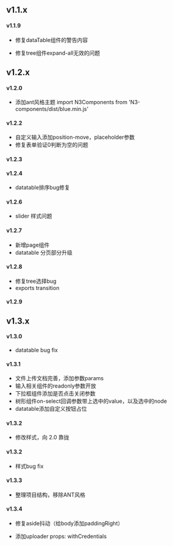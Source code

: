 v1.1.x
--------

#### v1.1.9

+ 修复dataTable组件的警告内容

+ 修复tree组件expand-all无效的问题

v1.2.x
--------

#### v1.2.0

+ 添加ant风格主题 import N3Components from 'N3-components/dist/blue.min.js'

#### v1.2.2

+ 自定义输入添加position-move，placeholder参数 
+ 修复表单验证0判断为空的问题

#### v1.2.3

#### v1.2.4

+ datatable排序bug修复

#### v1.2.6

+ slider 样式问题

#### v1.2.7

+ 新增page组件
+ datatable 分页部分升级

#### v1.2.8

+ 修复tree选择bug
+ exports transition

#### v1.2.9

v1.3.x
--------
#### v1.3.0

+ datatable bug fix

#### v1.3.1

+ 文件上传文档完善，添加参数params
+ 输入相关组件的readonly参数开放 
+ 下拉框组件添加是否点击关闭参数
+ 树形组件on-select回调参数带上选中的value，以及选中的node
+ datatable添加自定义按钮占位

#### v1.3.2

+ 修改样式，向 2.0 靠拢

#### v1.3.2

+ 样式bug fix

#### v1.3.3

+ 整理项目结构，移除ANT风格

#### v1.3.4

+ 修复aside抖动（给body添加paddingRight）

+ 添加uploader props: withCredentials
